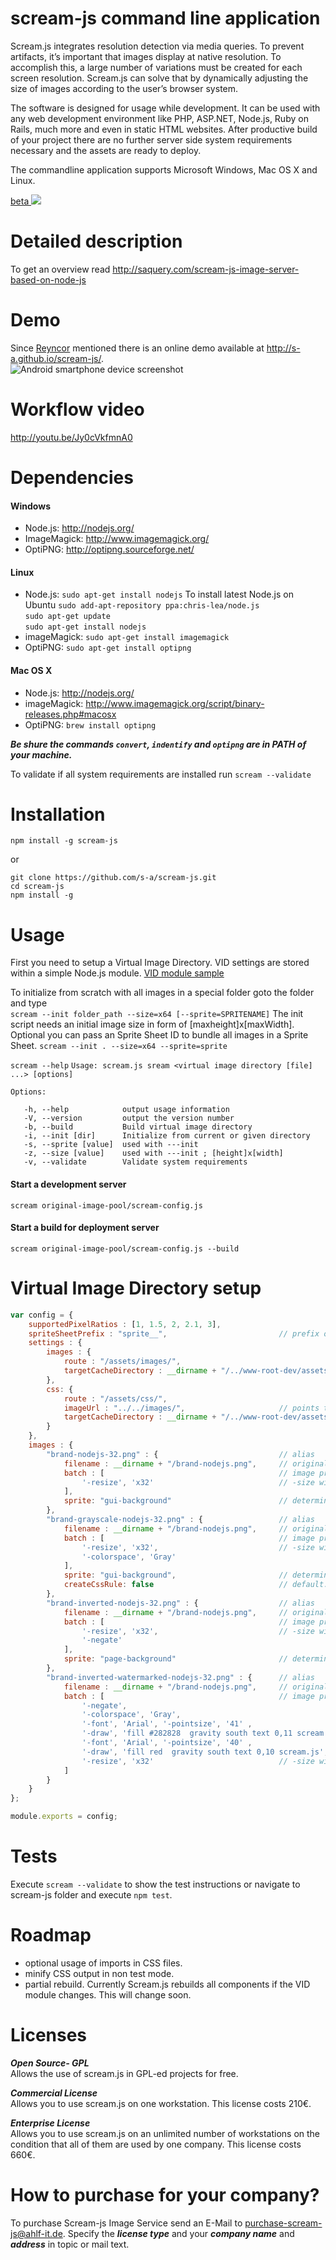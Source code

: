 scream-js command line application 
==================================
Scream.js integrates resolution detection via media queries. To prevent artifacts, it’s important that images display at native resolution.  To accomplish this, a large number of variations must be created for each screen resolution. Scream.js can solve that by dynamically adjusting the size of images according to the user’s browser system.  


The software is designed for usage while development. It can be used with any web development environment like PHP, ASP.NET, Node.js, Ruby on Rails, much more and even in static HTML websites. After productive build of your project there are no further server side system requirements necessary and the assets are ready to deploy.  


The commandline application supports Microsoft Windows, Mac OS X and Linux.
 
  
[beta <img src="https://travis-ci.org/s-a/scream-js.png" />](https://travis-ci.org/s-a/scream-js)  

Detailed description
====================

To get an overview read http://saquery.com/scream-js-image-server-based-on-node-js

Demo
====
Since [Reyncor](https://github.com/Reyncor) mentioned there is an online demo available at http://s-a.github.io/scream-js/.  
![Android smartphone device screenshot](http://saquery.com/blg/wp-content/uploads/2013_06_18_10.30.49.png "Screenshot of online demo with Samsung SG II")


Workflow video
==============
http://youtu.be/Jy0cVkfmnA0


Dependencies
============

#### Windows
- Node.js: 		<http://nodejs.org/>
- ImageMagick: 	<http://www.imagemagick.org/> 
- OptiPNG: 		<http://optipng.sourceforge.net/> 

#### Linux  
- Node.js: 		`sudo apt-get install nodejs`
To install latest Node.js on Ubuntu
`sudo add-apt-repository ppa:chris-lea/node.js`  
`sudo apt-get update`  
`sudo apt-get install nodejs`  
- imageMagick: 	`sudo apt-get install imagemagick`  
- OptiPNG: 		`sudo apt-get install optipng`  

#### Mac OS X
- Node.js: 		<http://nodejs.org/>
- imageMagick: 	<http://www.imagemagick.org/script/binary-releases.php#macosx>
- OptiPNG: 		`brew install optipng`  

***Be shure the commands `convert`, `indentify` and `optipng` are in PATH of your machine.***

To validate if all system requirements are installed run `scream --validate`


Installation
============

`npm install -g scream-js`

or  

`git clone https://github.com/s-a/scream-js.git`  
`cd scream-js`   
`npm install -g`  


Usage
=====

First you need to setup a Virtual Image Directory. VID settings are stored within a simple Node.js module.
[VID module sample](https://github.com/s-a/scream-js/blob/master/original-image-pool/scream-config.js)

To initialize from scratch with all images in a special folder goto the folder and type  
`scream --init folder_path --size=x64 [--sprite=SPRITENAME]`
The init script needs an initial image size in form of [maxheight]x[maxWidth]. Optional you can pass an Sprite Sheet ID to bundle all images in a Sprite Sheet.
`scream --init . --size=x64 --sprite=sprite`

`scream --help`
`Usage: scream.js sream <virtual image directory [file] ...> [options]`  
    
`Options:`  

`	-h, --help            output usage information`  
`	-V, --version         output the version number`  
`	-b, --build           Build virtual image directory`  
`	-i, --init [dir]      Initialize from current or given directory`  
`	-s, --sprite [value]  used with ---init`  
`	-z, --size [value]    used with ---init ; [height]x[width]`  
`	-v, --validate		  Validate system requirements`  


#### Start a development server  
`scream original-image-pool/scream-config.js`

#### Start a build for deployment server  
`scream original-image-pool/scream-config.js --build`

Virtual Image Directory setup
=============================
```javascript
var config = {
	supportedPixelRatios : [1, 1.5, 2, 2.1, 3],
	spriteSheetPrefix : "sprite__",							// prefix of spritesheet filenames and classnames
	settings : {
		images : {
			route : "/assets/images/",
			targetCacheDirectory : __dirname + "/../www-root-dev/assets/images"
		},
		css: {
			route : "/assets/css/",
			imageUrl : "../../images/",						// points to the target url of image directory. In this case relative to "/assets/css/{pixelResolution}"
			targetCacheDirectory : __dirname + "/../www-root-dev/assets/css"
		}
	},
	images : {
		"brand-nodejs-32.png" : {							// alias
			filename : __dirname + "/brand-nodejs.png",		// original filename
			batch : [										// image processing shell scripts with paramters
				'-resize', 'x32'							// -size width[xheight][+offset]
			],
			sprite: "gui-background"						// determines if the image should be included within specified sprite sheet
		},
		"brand-grayscale-nodejs-32.png" : {					// alias
			filename : __dirname + "/brand-nodejs.png",		// original filename
			batch : [										// image processing shell scripts with paramters
				'-resize', 'x32',							// -size width[xheight][+offset]
				'-colorspace', 'Gray'
			],
			sprite: "gui-background",						// determines if the image should be included within specified sprite sheet
			createCssRule: false							// default: true. Determines if scream-js should create a css rule for background-image
		},
		"brand-inverted-nodejs-32.png" : {					// alias
			filename : __dirname + "/brand-nodejs.png",		// original filename
			batch : [										// image processing shell scripts with paramters
				'-resize', 'x32',							// -size width[xheight][+offset]
				'-negate'
			],
			sprite: "page-background"						// determines if the image should be included within specified sprite sheet
		},
		"brand-inverted-watermarked-nodejs-32.png" : {		// alias
			filename : __dirname + "/brand-nodejs.png",		// original filename
			batch : [										// image processing shell scripts with paramters
				'-negate',
				'-colorspace', 'Gray',
				'-font', 'Arial', '-pointsize', '41' ,
				'-draw', 'fill #282828  gravity south text 0,11 scream.js',
				'-font', 'Arial', '-pointsize', '40' ,
				'-draw', 'fill red  gravity south text 0,10 scream.js',
				'-resize', 'x32'							// -size width[xheight][+offset] 
			]
		}
	}
};

module.exports = config;
```




Tests
=====
Execute `scream --validate` to show the test instructions or navigate to scream-js folder and execute 
`npm test`.  

Roadmap
=======
- optional usage of imports in CSS files.
- minify CSS output in non test mode.
- partial rebuild.
Currently Scream.js rebuilds all components if the VID module changes. This will change soon.


Licenses
========

***Open Source- GPL***  
Allows the use of scream.js in GPL-ed projects for free. 

***Commercial License***  
Allows you to use scream.js on one workstation. 
This license costs 210€. 

***Enterprise License***  
Allows you to use scream.js on an unlimited number of workstations 
on the condition that all of them are used by one company. 
This license costs 660€.  

How to purchase for your company?
=================================
To purchase Scream-js Image Service send an E-Mail to purchase-scream-js@ahlf-it.de. Specify the ***license type*** and your ***company name*** and ***address*** in topic or mail text.
